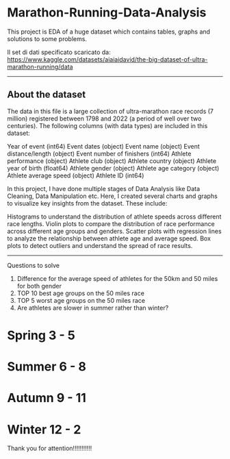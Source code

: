 # Marathon-Running-Data-Analysis
This project is EDA of a huge dataset which contains tables, graphs and solutions to some problems.

Il set di dati specificato scaricato da: https://www.kaggle.com/datasets/aiaiaidavid/the-big-dataset-of-ultra-marathon-running/data

----------------------------------------------------------------------------------------------------------------------------------------------------------------
About the dataset
----------------------------------------------------------------------------------------------------------------------------------------------------------------
The data in this file is a large collection of ultra-marathon race records (7 million) registered between 1798 and 2022 (a period of well over two centuries). 
The following columns (with data types) are included in this dataset:

Year of event (int64)
Event dates (object)
Event name (object)
Event distance/length (object)
Event number of finishers (int64)
Athlete performance (object)
Athlete club (object)
Athlete country (object)
Athlete year of birth (float64)
Athlete gender (object)
Athlete age category (object)
Athlete average speed (object)
Athlete ID (int64)

In this project, I have done multiple stages of Data Analysis like Data Cleaning, Data Manipulation etc. 
Here, I created several charts and graphs to visualize key insights from the dataset. These include:

  Histograms to understand the distribution of athlete speeds across different race lengths.
  Violin plots to compare the distribution of race performance across different age groups and genders.
  Scatter plots with regression lines to analyze the relationship between athlete age and average speed.
  Box plots to detect outliers and understand the spread of race results.

-------------------------------------------------------------------------------------------------------------------------------------------------------------------
Questions to solve
1. Difference for the average speed of athletes for the 50km and 50 miles for both gender
2. TOP 10 best age groups on the 50 miles race
3. TOP 5 worst age groups on the 50 miles race
4. Are athletes are slower in summer rather than winter?
  # Spring 3 - 5
  # Summer 6 - 8
  # Autumn 9 - 11
  # Winter 12 - 2  

Thank you for attention!!!!!!!!!!!
